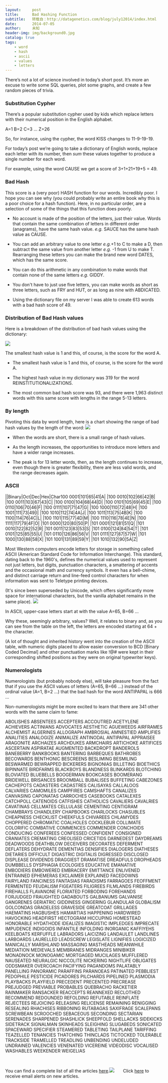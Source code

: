```yaml
---
layout:     post
title:      Bad Hashing Function
subtitle:   转载自：http://datagenetics.com/blog/july12014/index.html
date:       2014-07-05
author:     未知
header-img: img/background0.jpg
catalog: true
tags:
    - word
    - hash
    - ascii
    - values
    - letters
---
```


There’s not a lot of science involved in today’s short post. It’s more an excuse to write some SQL queries, plot some graphs, and create a few random pieces of trivia.

### Substitution Cypher

There’s a popular substitution cypher used by kids which replace letters with their numerical position in the English alphabet.

A=1 B=2 C=3 … Z=26

So, for instance, using the cypher, the word KISS changes to 11-9-19-19.

For today’s post we’re going to take a dictionary of English words, replace each letter with its number, then *sum* these values together to produce a single number for each word.

For example, using the word CAUSE we get a score of 3+1+21+19+5 = 49. 

### Bad Hash

This score is a (very poor) HASH function for our words. Incredibly poor. I hope you can see why (you could probably write an entire book why this is a poor choice for a hash function). Here, in no particular order, are a selection of some of the things that this function does poorly.

- No account is made of the position of the letters, just their value. Words that contain the same combination of letters in different order (anagrams), have the same hash value. *e.g.* SAUCE has the same hash value as CAUSE.

- You can add an arbitrary value to one letter *e.g.*+1 to C to make a D, then subtract the same value from another letter *e.g.* -1 from U to make T. Rearranging these letters you can make the brand new word DATES, which has the same score.

- You can do this arithmetic in any combination to make words that contain none of the same letters *e.g.* GIDDY.

- You don't have to just use five letters, you can make words as short as three letters, such as FRY and HUT, or as long as nine with ABDICATED.

- Using the dictionary file on my server I was able to create 613 words with a bad hash score of 49.


### Distribution of Bad Hash values

Here is a breakdown of the distribution of bad hash values using the dictionary:


![](http://datagenetics.com/blog/july12014/g0.png)


The smallest hash value is 1 and this, of course, is the score for the word A.

- The smallest hash value is 1 and this, of course, is the score for the word A.

- The highest hash value in my dictionary was 319 for the word REINSTITUTIONALIZATIONS.

- The most common bad hash score was 93, and there were 1,963 distinct words with this same score with lengths in the range 5-13 letters.


### By length

Pivoting this data by word length, here is a chart showing the range of bad hash values by the length of the word:
![](http://datagenetics.com/blog/july12014/g1.png)


- When the words are short, there is a small range of hash values.

- As the length increases, the opportunities to introduce more letters and have a wider range increases.

- The peak is for 13 letter words, then, as the length continues to increase, even though there is greater flexibility, there are less valid words, and the range decreases again.


### ASCII
||Binary|Oct|Dec|Hex|Char100 0001|101|65|41|A|
|100 0010|102|66|42|B|
|100 0011|103|67|43|C|
|100 0100|104|68|44|D|
|100 0101|105|69|45|E|
|100 0110|106|70|46|F|
|100 0111|107|71|47|G|
|100 1000|110|72|48|H|
|100 1001|111|73|49|I|
|100 1010|112|74|4A|J|
|100 1011|113|75|4B|K|
|100 1100|114|76|4C|L|
|100 1101|115|77|4D|M|
|100 1110|116|78|4E|N|
|100 1111|117|79|4F|O|
|101 0000|120|80|50|P|
|101 0001|121|81|51|Q|
|101 0010|122|82|52|R|
|101 0011|123|83|53|S|
|101 0100|124|84|54|T|
|101 0101|125|85|55|U|
|101 0110|126|86|56|V|
|101 0111|127|87|57|W|
|101 1000|130|88|58|X|
|101 1001|131|89|59|Y|
|101 1010|132|90|5A|Z|

Most Western computers encode letters for storage in something called ASCII (American Standard Code for Information Interchange). This standard, dating back to the 1960's, defines the numerical values used to represent not just letters, but digits, punctuation characters, a smattering of accents and the occasional math and currency symbols. It even has a bell-chime, and distinct carriage return and line-feed control characters for when information was sent to Teletype printing devices.

(It's since been superseded by Unicode, which offers significantly more space for international characters, but the vanilla alphabet remains in the same place).
![](http://datagenetics.com/blog/july12014/tt.jpg)


In ASCII, upper-case letters start at with the value A=65, B=66 …

Why these, seemingly arbitrary, values? Well, it relates to binary and, as you can see from the table on the left, the letters are encoded starting at 64 + the character.

(A lot of thought and inherited history went into the creation of the ASCII table, with numeric digits placed to allow easier conversion to BCD [Binary Coded Decimal] and other punctuation marks like !@# were kept in their corresponding shifted positions as they were on original typewriter keys).

### Numerologists

Numerologists (but probably nobody else), will take pleasure from the fact that if you use the ASCII values of letters (A=65, B=66 …) instead of the ordinal value (A=1, B=2 …) that the bad hash for the word ANTIPAPAL is 666 … 

Non-numerologists might be more excited to learn that there are 341 other words with the same claim to fame:

ABOLISHES ABSENTEES ACCEPTERS ACCOUTRED ACETYLENE ACHIEVERS ACTINIANS ADVOCATES AESTHETIC AGUEWEEDS AIRFRAMES ALCHEMIST ALGERINES ALLOGRAPH AMBROSIAL AMNESTIED AMPLIFIES ANALITIES ANALOGIZE ANIMALIZE ANTINODAL ANTIPAPAL APPRAISEE ARAGONITE ARCHAIZES ARCHDUKES ARMCHAIRS ARTICHOKE ARTIFICES ASCERTAIN ASPIRATAE AUGMENTED BACKDROPT BANDEROLS BANEBERRY BANKBOOKS BANTERING BARBEQUES BATHROBES BECOWARDS BENTHONIC BESCREENS BESLIMING BESMILING BESWARMED BEWRAPPED BICKERERS BIGNONIAS BILLETING BIOETHICS BIPINNATE BIRDFARMS BLACKBOYS BLANDNESS BLINKARDS BLOTCHING BLOVIATED BLUEBELLS BOOGERMAN BOOKCASES BOOMERANG BRIDEWELL BRISANCES BROOMBALL BUBALISES BUFFETING CABEZONES CACHEPOTS CADASTERS CADASTRES CALISAYAS CALLALOOS CALVARIES CAMOMILES CAMPFIRES CAMSHAFTS CANALIZES CANVASING CAPONATAS CARROCHES CASEBOOKS CATALEXES CATCHPOLL CATENOIDS CATFISHES CATHOLICS CAVALIERS CAVALRIES CAVATINAS CELLMATES CELLULASE CEMENTING CENTIGRAM CHAMBRAYS CHANDLERY CHAPBOOKS CHARLOCKS CHASUBLES CHEAPNESS CHECKLIST CHEEKFULS CHIVAREES CHLAMYDES CHOPPERED CHROMATIC COALHOLES COCKLEBUR COLLIMATE COLORIFIC COMBATIVE COMMENCES COMMENDER CONCHOIDS CONDUCING CONFEREES CONFESSED CONFIDENT CONSIGNED CRANIATES CREMATING CREOLISED CRICETIDS DARNEDEST DAYDREAMS DEADWOODS DEATHBLOW DECEIVERS DECORATES DEFERMENT DEFLATERS DEHYDRATE DEMENTIAS DENSIFIES DIALOGERS DIATHESES DIETARIES DIFFICULT DIGASTRIC DIGITALIS DIGRESSED DISCLOSED DISPLEASE DIVIDENDS DRAGGIEST DRAMATISE DREADFULS DROPHEADS DUMBBELLS DYSPHAGIA ECOLOGIES EDUCATIVE EMANATIVE EMBODIERS EMBOWERED EMBRACERY EMITTANCE ENLIVENED ENTRAINED EPHEMERAS EXCLAIMER EXPLAINED FACEDOWNS FAIRYLAND FANCINESS FANTASIAS FARADISMS FARRAGOES FEOFFMENT FERMENTED FEUDALISM FIGEATERS FILIGREES FILMLANDS FIREBIRDS FIREHALLS FLAVANONE FLORIATED FORBODING FOREHANDS FORJUDGED FRAUGHTED GADABOUTS GALBANUMS GALVANISE GANGRENES GERIATRIC GIDDINESS GINGERING GLANDULAR GLOBALISM GOLCONDAS GRADELESS GRAVESIDE GREATCOAT GRILLAGES HAEMATINS HAGBUSHES HAMARTIAS HAPPENING HARDWIRED HAVOCKING HEADFIRST HECTOGRAM HICCUPING HOMESTEAD HONORABLE HYDATHODE IDEALIZES IMAGISTIC IMPLEDGES IMPRECATE IMPUDENCE INDIGOIDS INFANTILE INFOLDING INORGANIC KAFFIYEHS KEELBOATS KERFUFFLE LABRADORS LAICIZING LANDAULET LANDLINES LARBOARDS LAURELLED LEADSCREW LEGISLATE LIGNIFIES LOGICIZED MANICALLY MARSHLAND MASSAGING MASTHEADS MEANWHILE MEDIATION MEDIEVALS MEMBRANES MIDRANGES MINIBIKER MONADNOCK MONOGAMIC MORTGAGED MUCILAGES MUFFLERED NAUSEATED NEURALGIC NICCOLITE NICKERING NIGHTLIFE OBLIGATES ODDSMAKER OVERCOACH PACIFYING PAGANDOMS PALATABLY PANELLING PANORAMIC PARAFFINS PARANOEAS PATINATED PEBBLIEST PEDOPHILE PESTICIDE PICADORES PILCHARDS PIPELINED PLASMODIA PLAYBACKS PLAYFIELD PRECEDENT PRECENTED PRECREASE PREJUDGED PREVIABLE PROBABLES QUEBRACHO RACKETIER RAINMAKER RANSACKER REACCEPTS REANNEXED RECLOTHED RECOMMEND REDOUNDED REFOLDING REFUTABLE REINFLATE REJECTEES REJOICING RELEASING RELICENSE REMAINING RENIGGING RESEALING RHACHISES RIBBONING RUTABAGAS SAXIFRAGE SCALEPANS SCREWBEAN SCROOCHED SEBACEOUS SECONDING SECTARIAN SERENADES SHARPENED SHASHLICK SHEEPFOLD SHELLACKS SIDEKICKS SIDETRACK SIGNALMAN SKINHEADS SLEIGHING SLUGABEDS SONICATED SPACEWARD SPECIFIER STEAMERED TABLETING TAILPLANE TARIFFING TEAZELLED TENANCIES THATCHING THINCLADS TICTOCKED TOLERABLE TRACKSIDE TRAMELLED TREADLING UNBENDING UNDELUDED UNDRAINED VALENCIES VENENATED VICEREINE VIDEODISC VOCALISED WASHABLES WEEKENDER WEIGELIAS 

 

You can find a complete list of all the articles [here](/blog.html).![](http://datagenetics.com/images/n.gif)
      Click [here](http://datagenetics.com/newsletter/subscribe.html) to receive email alerts on new articles.
